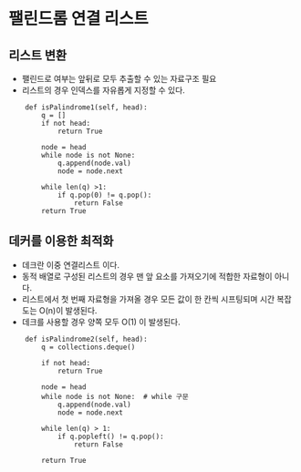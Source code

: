 # 팰린드롬 연결 리스트

## 리스트 변환

* 팰린드로 여부는 앞뒤로 모두 추출할 수 있는 자료구조 필요
* 리스트의 경우 인덱스를 자유롭게 지정할 수 있다.

~~~
    def isPalindrome1(self, head):
        q = []
        if not head:
            return True
        
        node = head
        while node is not None:
            q.append(node.val)
            node = node.next
            
        while len(q) >1:
            if q.pop(0) != q.pop():
                return False
        return True
~~~

## 데커를 이용한 최적화

* 데크란 이중 연결리스트 이다.
* 동적 배열로 구성된 리스트의 경우 맨 앞 요소를 가져오기에 적합한 자료형이 아니다.
* 리스트에서 첫 번째 자료형을 가져올 경우 모든 값이 한 칸씩 시프팅되며 시간 복잡도는 O(n)이 발생된다. 
* 데크를 사용할 경우 양쪽 모두 O(1) 이 발생된다.

~~~
    def isPalindrome2(self, head):
        q = collections.deque()

        if not head:
            return True

        node = head
        while node is not None:  # while 구문
            q.append(node.val)
            node = node.next

        while len(q) > 1:
            if q.popleft() != q.pop():
                return False

        return True
~~~